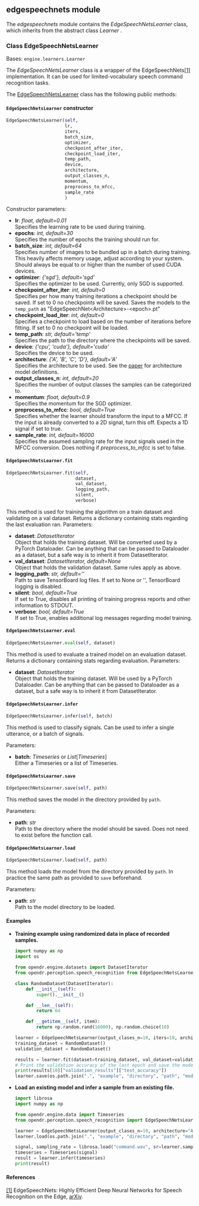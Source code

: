 ## edgespeechnets module

The *edgespeechnets* module contains the *EdgeSpeechNetsLearner* class, which inherits from the abstract class *Learner*
.

### Class EdgeSpeechNetsLearner

Bases: `engine.learners.Learner`

The *EdgeSpeechNetsLearner* class is a wrapper of the EdgeSpeechNets[[1]](#edgespeechnets-arxiv) implementation. It can
be used for limited-vocabulary speech command recognition tasks.

The [EdgeSpeechNetsLearner](#src.opendr.perception.speech_recognition.edgespeechnets_learner.py) class has the following public
methods:

#### `EdgeSpeechNetsLearner` constructor

```python
EdgeSpeechNetsLearner(self,
                      lr,
                      iters,
                      batch_size,
                      optimizer,
                      checkpoint_after_iter,
                      checkpoint_load_iter,
                      temp_path,
                      device,
                      architecture,
                      output_classes_n,
                      momentum,
                      preprocess_to_mfcc,
                      sample_rate
                      )
```

Constructor parameters:

- **lr**: *float, default=0.01*\
  Specifies the learning rate to be used during training.
- **epochs**: *int, default=30*\
  Specifies the number of epochs the training should run for.
- **batch_size**: *int, default=64*\
  Specifies number of images to be bundled up in a batch during training.
  This heavily affects memory usage, adjust according to your system.
  Should always be equal to or higher than the number of used CUDA devices.
- **optimizer**: *{'sgd'}, default='sgd'*\
  Specifies the optimizer to be used. Currently, only SGD is supported.
- **checkpoint_after_iter**: *int, default=0*\
  Specifies per how many training iterations a checkpoint should be saved. If set to 0 no checkpoints will be saved.
  Saves the models to the `temp_path` as "EdgeSpeechNet\<Architecture\>-\<epoch\>.pt"
- **checkpoint_load_iter**: *int, default=0*\
  Specifies a checkpoint to load based on the number of iterations before fitting.
  If set to 0 no checkpoint will be loaded.
- **temp_path**: *str, default='temp'*\
  Specifies the path to the directory where the checkpoints will be saved.
- **device**: *{'cpu', 'cuda'}, default='cuda'*\
  Specifies the device to be used.
- **architecture**: *{'A', 'B', 'C', 'D'}, default='A'*\
  Specifies the architecture to be used. See the [paper](#edgespeechnets-arxiv) for architecture model definitions.
- **output_classes_n**: *int, default=20*\
  Specifies the number of output classes the samples can be categorized to.
- **momentum**: *float, default=0.9*\
  Specifies the momentum for the SGD optimizer.
- **preprocess_to_mfcc**: *bool, default=True*\
  Specifies whether the learner should transform the input to a MFCC.
  If the input is already converted to a 2D signal,  turn this off.
  Expects a 1D signal if set to true.
- **sample_rate**: *int, default=16000*\
  Specifies the assumed sampling rate for the input signals used in the MFCC conversion.
  Does nothing if  *preprocess_to_mfcc* is set to false.

#### `EdgeSpeechNetsLearner.fit`

```python
EdgeSpeechNetsLearner.fit(self,
                          dataset,
                          val_dataset,
                          logging_path,
                          silent,
                          verbose)
```

This method is used for training the algorithm on a train dataset and validating on a val dataset.
Returns a dictionary containing stats regarding the last evaluation ran.
Parameters:

- **dataset**: *DatasetIterator*\
  Object that holds the training dataset. Will be converted used by a PyTorch Dataloader. Can be anything that can be
  passed to Dataloader as a dataset, but a safe way is to inherit it from DatasetIterator.
- **val_dataset**: *DatasetIterator, default=None*\
  Object that holds the validation dataset. Same rules apply as above.
- **logging_path**: *str, default=''*\
  Path to save TensorBoard log files. If set to None or '', TensorBoard logging is disabled.
- **silent**: *bool, default=True*\
  If set to True, disables all printing of training progress reports and other information to STDOUT.
- **verbose**: *bool, default=True*\
  If set to True, enables additional log messages regarding model training.

#### `EdgeSpeechNetsLearner.eval`

```python
EdgeSpeechNetsLearner.eval(self, dataset)
```

This method is used to evaluate a trained model on an evaluation dataset.
Returns a dictionary containing stats regarding evaluation.
Parameters:

- **dataset**: *DatasetIterator*\
  Object that holds the training dataset. Will be used by a PyTorch Dataloader.
  Can be anything that can be passed to Dataloader as a dataset, but a safe way is to inherit it from DatasetIterator.

#### `EdgeSpeechNetsLearner.infer`

```python
EdgeSpeechNetsLearner.infer(self, batch)
```

This method is used to classify signals. Can be used to infer a single utterance, or a batch of signals.

Parameters:

- **batch**: *Timeseries* or *List*[*Timeseries*]\
  Either a Timeseries or a list of Timeseries.

#### `EdgeSpeechNetsLearner.save`

```python
EdgeSpeechNetsLearner.save(self, path)
```

This method saves the model in the directory provided by `path`.

Parameters:

- **path**: *str*\
  Path to the directory where the model should be saved. Does not need to exist before the function call.

#### `EdgeSpeechNetsLearner.load`

```python
EdgeSpeechNetsLearner.load(self, path)
```

This method loads the model from the directory provided by `path`.
In practice the same path as provided to `save` beforehand.

Parameters:

- **path**: *str*\
  Path to the model directory to be loaded.

#### Examples

* **Training example using randomized data in place of recorded samples.**

  ```python
  import numpy as np
  import os

  from opendr.engine.datasets import DatasetIterator
  from opendr.perception.speech_recognition from EdgeSpeechNetsLearner

  class RandomDataset(DatasetIterator):
      def __init__(self):
          super().__init__()

      def __len__(self):
          return 64

      def __getitem__(self, item):
          return np.random.rand(16000), np.random.choice(10)

  learner = EdgeSpeechNetsLearner(output_clases_n=10, iters=10, architecture="A")
  training_dataset = RandomDataset()
  validation_dataset = RandomDataset()

  results = learner.fit(dataset=training_dataset, val_dataset=validation_dataset)
  # Print the validation accuracy of the last epoch and save the model to a file
  print(results[10]["validation_results"]["test_accuracy"])
  learner.save(os.path.join(".", "example", "directory", "path", "model"))
  ```

* **Load an existing model and infer a sample from an existing file.**
  ```python
  import librosa
  import numpy as np

  from opendr.engine.data import Timeseries
  from opendr.perception.speech_recognition import EdgeSpeechNetsLearner

  learner = EdgeSpeechNetsLearner(output_clases_n=10, architecture="A")
  learner.load(os.path.join(".", "example", "directory", "path", "model"))

  signal, sampling_rate = librosa.load("command.wav", sr=learner.sample_rate)
  timeseries = Timeseries(signal)
  result = learner.infer(timeseries)
  print(result)
  ```

#### References

<a name="edgespeechnets-arxiv" href="https://arxiv.org/abs/1810.08559">[1]</a> EdgeSpeechNets: Highly Efficient Deep
Neural Networks for Speech Recognition on the Edge,
[arXiv](https://arxiv.org/abs/1810.08559).
